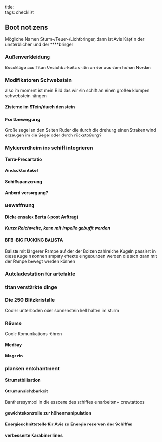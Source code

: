 title:   
tags: checklist  
## Boot notizens  
Mögliche Namen Sturm-/Feuer-/Lichtbringer, dann ist Avis Käpt'n der unsterblichen und der ****bringer
### Außenverkleidung
Beschläge aus Titan
Unsichbarkeits chitin an der aus dem hohen Norden
### Modifikatoren Schwebstein
also im moment ist mein Bild das wir ein schiff an einen großen klumpen schwebstein hängen
#### Zisterne im STein/durch den stein
### Fortbewegung
Große segel an den Seiten
Ruder die durch die drehung einen Straken wind erzeugen
im die Segel oder durch rückstoßung?
### Mykiererdheim ins schiff integrieren
#### Terra-Precantatio
#### Andocktentakel
#### Schiffspanzerung
#### Anbord versorgung?
### Bewaffnung
#### Dicke ensalex Berta (-post Auftrag)
##### Kurze Reichweite, kann mit impello gebufft werden
#### BFB -BIG FUCKING BALISTA
Baliste mit längerer Rampe auf der der Bolzen zahlreiche Kugeln passiert in diese Kugeln können amplify effekte eingebunden werden die sich dann mit der Rampe bewegt werden können
### Autoladestation für artefakte
### titan verstärkte dinge
### Die 250 Blitzkristalle
Cooler unterboden oder sonnenstein hell halten im sturm
### Räume
Coole Komunikations röhren
#### Medbay
#### Magazin
### planken entchantment
#### Strumstbilisation
#### Strumunsichtbarkeit
Bantherssymbol in die esscene des schiffes einarbeiten+ crewtattoos
#### gewichtskontrolle zur höhenmanipulation
#### Energieschnittstelle für Avis zu Energie reserven des Schiffes
#### verbesserte Karabiner lines